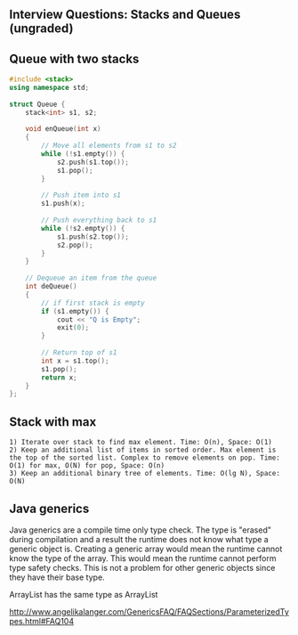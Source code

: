 ## Interview Questions: Stacks and Queues (ungraded)

## Queue with two stacks

```c++
#include <stack> 
using namespace std; 
  
struct Queue { 
    stack<int> s1, s2; 
  
    void enQueue(int x) 
    { 
        // Move all elements from s1 to s2 
        while (!s1.empty()) { 
            s2.push(s1.top()); 
            s1.pop(); 
        } 
  
        // Push item into s1 
        s1.push(x); 
  
        // Push everything back to s1 
        while (!s2.empty()) { 
            s1.push(s2.top()); 
            s2.pop(); 
        } 
    } 
  
    // Dequeue an item from the queue 
    int deQueue() 
    { 
        // if first stack is empty 
        if (s1.empty()) { 
            cout << "Q is Empty"; 
            exit(0); 
        } 
  
        // Return top of s1 
        int x = s1.top(); 
        s1.pop(); 
        return x; 
    } 
};  
```

## Stack with max 
```
1) Iterate over stack to find max element. Time: O(n), Space: O(1)
2) Keep an additional list of items in sorted order. Max element is the top of the sorted list. Complex to remove elements on pop. Time: O(1) for max, O(N) for pop, Space: O(n)
3) Keep an additional binary tree of elements. Time: O(lg N), Space: O(N)
```

## Java generics

Java generics are a compile time only type check. The type is "erased" during
compilation and a result the runtime does not know what type a generic object is.
Creating a generic array would mean the runtime cannot know the type of the array.
This would mean the runtime cannot perform type safety checks. This is not a
problem for other generic objects since they have their base type.

ArrayList<String> has the same type as ArrayList<Int>

http://www.angelikalanger.com/GenericsFAQ/FAQSections/ParameterizedTypes.html#FAQ104